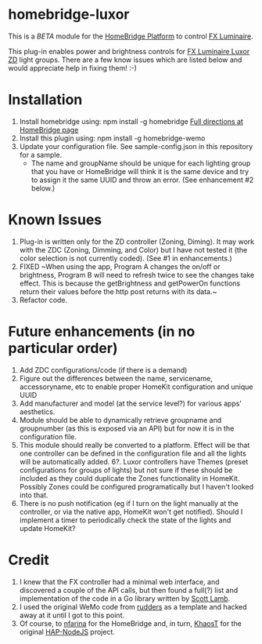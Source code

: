 # homebridge-luxor

This is a *BETA* module for the [HomeBridge Platform](https://github.com/nfarina/homebridge) to control [FX Luminaire](http://www.FXL.com).

This plug-in enables power and brightness controls for [FX Luminaire Luxor ZD](http://www.fxl.com/product/power-and-control/luxor-zd) light groups.  There are a few know issues which are listed below and would appreciate help in fixing them!  :-)


# Installation

1. Install homebridge using: npm install -g homebridge [Full directions at HomeBridge page](https://github.com/nfarina/homebridge)
2. Install this plugin using: npm install -g homebridge-wemo
3. Update your configuration file. See sample-config.json in this repository for a sample. 
    - The name and groupName should be unique for each lighting group that you have or HomeBridge will think it is the same device and try to assign it the same UUID and throw an error.  (See enhancement #2 below.)


# Known Issues
1.  Plug-in is written only for the ZD controller (Zoning, Diming).  It may work with the ZDC (Zoning, Dimming, and Color) but I have not tested it (the color selection is not currently coded).  (See #1 in enhancements.)
2.  FIXED ~When using the app, Program A changes the on/off or brightness, Program B will need to refresh twice to see the changes take effect.  This is because the getBrightness and getPowerOn functions return their values before the http post returns with its data.~  
3.  Refactor code.


# Future enhancements (in no particular order)
1.  Add ZDC configurations/code (if there is a demand)
2.  Figure out the differences between the name, servicename, accessoryname, etc to enable proper HomeKit configuration and unique UUID
3.  Add manufacturer and model (at the service level?) for various apps' aesthetics.
4.  Module should be able to dynamically retrieve groupname and groupnumber (as this is exposed via an API) but for now it is in the configuration file.
5.  This module should really be converted to a platform.  Effect will be that one controller can be defined in the configuration file and all the lights will be automatically added.
6?. Luxor controllers have Themes (preset configurations for groups of lights) but not sure if these should be included as they could duplicate the Zones functionality in HomeKit.  Possibly Zones could be configured programatically but I haven't looked into that.
7.  There is no push notification (eg if I turn on the light manually at the controller, or via the native app, HomeKit won't get notified).  Should I implement a timer to periodically check the state of the lights and update HomeKit?


# Credit

1.  I knew that the FX controller had a minimal web interface, and discovered a couple of the API calls, but then found a full(?) list and implementation of the code in a Go library written by [Scott Lamb](https://github.com/scottlamb/luxor).
2.  I used the original WeMo code from [rudders](https://github.com/rudders/homebridge-wemo) as a template and hacked away at it until I got to this point.
3.  Of course, to [nfarina](https://github.com/nfarina/homebridge) for the HomeBridge and, in turn, [KhaosT](http://twitter.com/khaost) for the original [HAP-NodeJS](https://github.com/KhaosT/HAP-NodeJS) project.  

